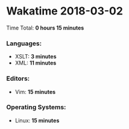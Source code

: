 # Wakatime 2018-03-02

Time Total: **0 hours 15 minutes**

### Languages:
- XSLT: **3 minutes** 
- XML: **11 minutes** 

### Editors:
- Vim: **15 minutes** 

### Operating Systems:
- Linux: **15 minutes** 

